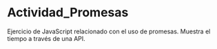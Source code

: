 # Actividad_Promesas
Ejercicio de JavaScript relacionado con el uso de promesas. Muestra el tiempo a través de una API.
